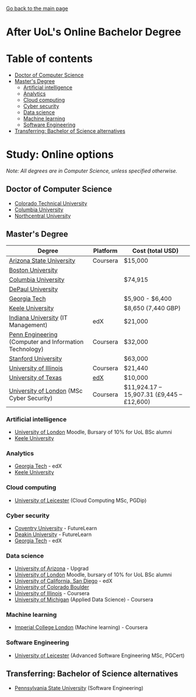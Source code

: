 [Go back to the main page](../README.md)

# After UoL's Online Bachelor Degree

# Table of contents

- [Doctor of Computer Science](#doctor-of-computer-science)
- [Master's Degree](#masters-degree)
  - [Artificial intelligence](#artificial-intelligence)
  - [Analytics](#analytics)
  - [Cloud computing](#cloud-computing)
  - [Cyber security](#cyber-security)
  - [Data science](#data-science)
  - [Machine learning](#machine-learning)
  - [Software Engineering](#software-engineering)
- [Transferring: Bachelor of Science alternatives](#transferring-bachelor-of-science-alternatives)

# Study: Online options

_Note: All degrees are in Computer Science, unless specified otherwise._

## Doctor of Computer Science

- [Colorado Technical University](https://www.coloradotech.edu/degrees/doctorates/computer-science)
- [Columbia University](https://www.cs.columbia.edu/des/)
- [Northcentral University](https://www.ncu.edu/programs-degrees/doctoral/doctor-philosophy-computer-science)

## Master's Degree

| Degree | Platform | Cost (total USD) |
|--------|----------|------------------|
| [Arizona State University](https://www.coursera.org/degrees/master-of-computer-science-asu) | Coursera | $15,000 |
| [Boston University](https://www.bu.edu/online/programs/graduate-programs/computer-information-systems-masters-degree/) |||
| [Columbia University](https://cvn.columbia.edu/program/columbia-university-computer-science-masters-degree-masters-science)||$74,915|
| [DePaul University](https://www.cdm.depaul.edu/academics/Pages/MSInComputerScience.aspx)|||
| [Georgia Tech](https://omscs.gatech.edu/) | | $5,900 - $6,400 |
| [Keele University](https://online.keele.ac.uk/online-programme/msc-computer-science/)||$8,650 (7,440 GBP)|
| [Indiana University](https://www.edx.org/masters/online-master-in-it-management-indiana-university) (IT Management)|edX|$21,000|
| [Penn Engineering](https://www.coursera.org/degrees/mcit-penn) (Computer and Information Technology)|Coursera|$32,000|
| [Stanford University](https://online.stanford.edu/programs/computer-science-ms-degree) | | $63,000|
| [University of Illinois](https://www.coursera.org/degrees/master-of-computer-science-illinois)|Coursera|$21,440|
| [University of Texas](https://www.cs.utexas.edu/graduate-program/masters-program/online-option/courses)|[edX](https://www.edx.org/masters/online-master-science-computer-science-utaustinx)|$10,000|
| [University of London](https://www.coursera.org/degrees/msc-cyber-security-london) (MSc Cyber Security)|Coursera|$11,924.17 – 15,907.31 (£9,445 – £12,600)|

### Artificial intelligence
- [University of London](https://london.ac.uk/msc-data-science-and-artificial-intelligence-structure) Moodle, Bursary of 10% for UoL BSc alumni
- [Keele University](https://online.keele.ac.uk/online-programme/msc-computer-science-with-artificial-intelligence/)

### Analytics

- [Georgia Tech](https://www.edx.org/masters/online-master-science-analytics-georgia-tech) - edX
- [Keele University](https://online.keele.ac.uk/online-programme/msc-computer-science-with-data-analytics/)

### Cloud computing

- [University of Leicester](https://le.ac.uk/courses/cloud-computing-msc/2021) (Cloud Computing MSc, PGDip)

### Cyber security

- [Coventry University](https://www.futurelearn.com/degrees/coventry/msc-cyber-security) - FutureLearn
- [Deakin University](https://www.futurelearn.com/degrees/deakin-university/cyber-security) - FutureLearn
- [Georgia Tech](https://www.edx.org/masters/online-master-science-cybersecurity-georgia-tech) - edX

### Data science

- [University of Arizona](https://www.upgrad.com/us/data-science-ms-uoa/) - Upgrad
- [University of London](https://london.ac.uk/msc-data-science-structure) Moodle, bursary of 10% for UoL BSc alumni
- [University of California, San Diego](https://www.edx.org/micromasters/ucsandiegox-algorithms-and-data-structures) - edX
- [University of Colorado Boulder](https://www.colorado.edu/program/data-science/coursera-overview)
- [University of Illinois](https://www.coursera.org/degrees/masters-in-computer-data-science) - Coursera
- [University of Michigan](https://www.coursera.org/degrees/master-of-applied-data-science-umich) (Applied Data Science) - Coursera

### Machine learning

- [Imperial College London](https://www.coursera.org/degrees/msc-machine-learning-imperial) (Machine learning) - Coursera

### Software Engineering

- [University of Leicester](https://le.ac.uk/courses/advanced-software-engineering-msc-dl/2021) (Advanced Software Engineering MSc, PGCert)

## Transferring: Bachelor of Science alternatives

- [Pennsylvania State University](https://www.worldcampus.psu.edu/degrees-and-certificates/penn-state-online-software-engineering-bachelors-degree/overview) (Software Engineering)

